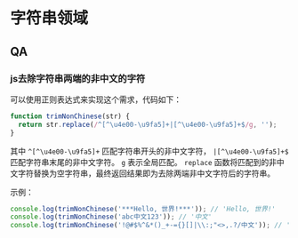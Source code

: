 #   字符串领域

## QA
### js去除字符串两端的非中文的字符

可以使用正则表达式来实现这个需求，代码如下：

```javascript
function trimNonChinese(str) {
  return str.replace(/^[^\u4e00-\u9fa5]+|[^\u4e00-\u9fa5]+$/g, '');
}
```

其中 `^[^\u4e00-\u9fa5]+` 匹配字符串开头的非中文字符， `|[^\u4e00-\u9fa5]+$` 匹配字符串末尾的非中文字符。 `g` 表示全局匹配。 `replace` 函数将匹配到的非中文字符替换为空字符串，最终返回结果即为去除两端非中文字符后的字符串。

示例：

```javascript
console.log(trimNonChinese('***Hello, 世界!***')); // 'Hello, 世界!'
console.log(trimNonChinese('abc中文123')); // '中文'
console.log(trimNonChinese('!@#$%^&*()_+-={}[]|\\:;"<>,.?/中文')); // '中文'
```
